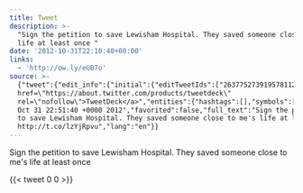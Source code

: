 ```yaml
---
title: Tweet
description: >-
  "Sign the petition to save Lewisham Hospital. They saved someone close to me's
  life at least once "
date: '2012-10-31T22:10:40+00:00'
links:
  - 'http://ow.ly/eUB7o'
source: >-
  {"tweet":{"edit_info":{"initial":{"editTweetIds":["263775273919578112"],"editableUntil":"2012-10-31T23:51:40.667Z","editsRemaining":"5","isEditEligible":true}},"retweeted":false,"source":"<a
  href=\"https://about.twitter.com/products/tweetdeck\"
  rel=\"nofollow\">TweetDeck</a>","entities":{"hashtags":[],"symbols":[],"user_mentions":[],"urls":[{"url":"http://t.co/lzYjRpvu","expanded_url":"http://ow.ly/eUB7o","display_url":"ow.ly/eUB7o","indices":["97","117"]}]},"display_text_range":["0","117"],"favorite_count":"0","id_str":"263775273919578112","truncated":false,"retweet_count":"0","id":"263775273919578112","possibly_sensitive":false,"created_at":"Wed
  Oct 31 22:51:40 +0000 2012","favorited":false,"full_text":"Sign the petition
  to save Lewisham Hospital. They saved someone close to me's life at least once
  http://t.co/lzYjRpvu","lang":"en"}}
---
```

Sign the petition to save Lewisham Hospital. They saved someone close to me's life at least once 
    
{{< tweet 0 0 >}}
    
